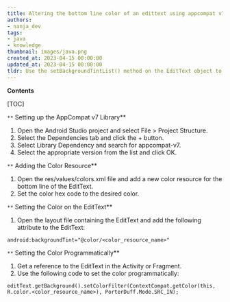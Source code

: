```yaml
---
title: Altering the bottom line color of an edittext using appcompat v7
authors:
- nanja_dev
tags:
- java
- knowledge
thumbnail: images/java.png
created_at: 2023-04-15 00:00:00
updated_at: 2023-04-15 00:00:00
tldr: Use the setBackgroundTintList() method on the EditText object to change the bottom line color.
---
```


**Contents**

[TOC]

`**` Setting up the AppCompat v7 Library**

1. Open the Android Studio project and select File > Project Structure.
2. Select the Dependencies tab and click the + button.
3. Select Library Dependency and search for appcompat-v7.
4. Select the appropriate version from the list and click OK.

`**` Adding the Color Resource**

1. Open the res/values/colors.xml file and add a new color resource for the bottom line of the EditText.
2. Set the color hex code to the desired color.

`**` Setting the Color on the EditText**

1. Open the layout file containing the EditText and add the following attribute to the EditText:
```
android:backgroundTint="@color/<color_resource_name>"
```

`**` Setting the Color Programmatically**

1. Get a reference to the EditText in the Activity or Fragment.
2. Use the following code to set the color programmatically:
```
editText.getBackground().setColorFilter(ContextCompat.getColor(this, R.color.<color_resource_name>), PorterDuff.Mode.SRC_IN);
```

